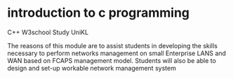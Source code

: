# introduction to c programming
C++ W3school Study UniKL

The reasons of this module are to assist students in developing the skills necessary to perform networks management on small Enterprise LANS and WAN based on FCAPS management model. Students will also be able to design and set-up workable network management system
